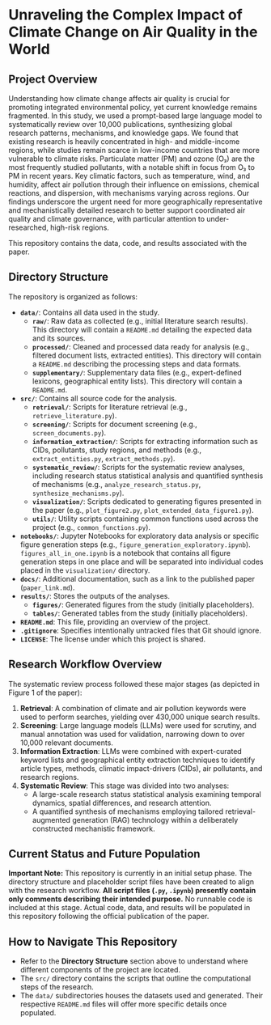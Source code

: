 # Unraveling the Complex Impact of Climate Change on Air Quality in the World

## Project Overview

Understanding how climate change affects air quality is crucial for promoting integrated environmental policy, yet current knowledge remains fragmented. In this study, we used a prompt-based large language model to systematically review over 10,000 publications, synthesizing global research patterns, mechanisms, and knowledge gaps. We found that existing research is heavily concentrated in high- and middle-income regions, while studies remain scarce in low-income countries that are more vulnerable to climate risks. Particulate matter (PM) and ozone (O₃) are the most frequently studied pollutants, with a notable shift in focus from O₃ to PM in recent years. Key climatic factors, such as temperature, wind, and humidity, affect air pollution through their influence on emissions, chemical reactions, and dispersion, with mechanisms varying across regions. Our findings underscore the urgent need for more geographically representative and mechanistically detailed research to better support coordinated air quality and climate governance, with particular attention to under-researched, high-risk regions.

This repository contains the data, code, and results associated with the paper.

## Directory Structure

The repository is organized as follows:

-   **`data/`**: Contains all data used in the study.
    -   **`raw/`**: Raw data as collected (e.g., initial literature search results). This directory will contain a `README.md` detailing the expected data and its sources.
    -   **`processed/`**: Cleaned and processed data ready for analysis (e.g., filtered document lists, extracted entities). This directory will contain a `README.md` describing the processing steps and data formats.
    -   **`supplementary/`**: Supplementary data files (e.g., expert-defined lexicons, geographical entity lists). This directory will contain a `README.md`.
-   **`src/`**: Contains all source code for the analysis.
    -   **`retrieval/`**: Scripts for literature retrieval (e.g., `retrieve_literature.py`).
    -   **`screening/`**: Scripts for document screening (e.g., `screen_documents.py`).
    -   **`information_extraction/`**: Scripts for extracting information such as CIDs, pollutants, study regions, and methods (e.g., `extract_entities.py`, `extract_methods.py`).
    -   **`systematic_review/`**: Scripts for the systematic review analyses, including research status statistical analysis and quantified synthesis of mechanisms (e.g., `analyze_research_status.py`, `synthesize_mechanisms.py`).
    -   **`visualization/`**: Scripts dedicated to generating figures presented in the paper (e.g., `plot_figure2.py`, `plot_extended_data_figure1.py`).
    -   **`utils/`**: Utility scripts containing common functions used across the project (e.g., `common_functions.py`).
-   **`notebooks/`**: Jupyter Notebooks for exploratory data analysis or specific figure generation steps (e.g., `figure_generation_exploratory.ipynb`). `figures_all_in_one.ipynb` is a notebook that contains all figure generation steps in one place and will be separated into individual codes placed in the `visualization/` directory.
-   **`docs/`**: Additional documentation, such as a link to the published paper (`paper_link.md`).
-   **`results/`**: Stores the outputs of the analyses.
    -   **`figures/`**: Generated figures from the study (initially placeholders).
    -   **`tables/`**: Generated tables from the study (initially placeholders).
-   **`README.md`**: This file, providing an overview of the project.
-   **`.gitignore`**: Specifies intentionally untracked files that Git should ignore.
-   **`LICENSE`**: The license under which this project is shared.

## Research Workflow Overview

The systematic review process followed these major stages (as depicted in Figure 1 of the paper):

1.  **Retrieval**: A combination of climate and air pollution keywords were used to perform searches, yielding over 430,000 unique search results.
2.  **Screening**: Large language models (LLMs) were used for scrutiny, and manual annotation was used for validation, narrowing down to over 10,000 relevant documents.
3.  **Information Extraction**: LLMs were combined with expert-curated keyword lists and geographical entity extraction techniques to identify article types, methods, climatic impact-drivers (CIDs), air pollutants, and research regions.
4.  **Systematic Review**: This stage was divided into two analyses:
    *   A large-scale research status statistical analysis examining temporal dynamics, spatial differences, and research attention.
    *   A quantified synthesis of mechanisms employing tailored retrieval-augmented generation (RAG) technology within a deliberately constructed mechanistic framework.

## Current Status and Future Population

**Important Note:** This repository is currently in an initial setup phase.
The directory structure and placeholder script files have been created to align with the research workflow.
**All script files (`.py`, `.ipynb`) presently contain only comments describing their intended purpose.** No runnable code is included at this stage.
Actual code, data, and results will be populated in this repository following the official publication of the paper.

## How to Navigate This Repository

-   Refer to the **Directory Structure** section above to understand where different components of the project are located.
-   The `src/` directory contains the scripts that outline the computational steps of the research.
-   The `data/` subdirectories houses the datasets used and generated. Their respective `README.md` files will offer more specific details once populated.
